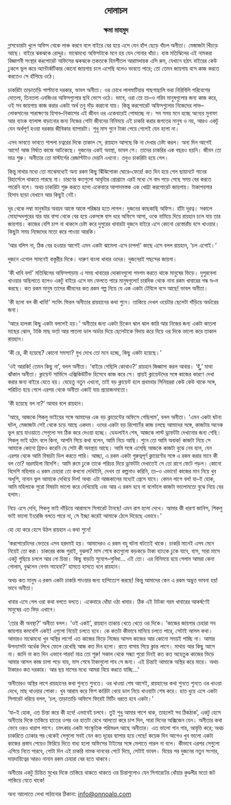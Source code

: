 <div align=center><h2 align=center>দোলাচল</h4><h3 align=center>ক্ষমা মাহমুদ</h3>
</div>

গ্লাসডোরটা খুলে অফিস থেকে লাঞ্চ করবে বলে বাইরে বের হয়ে এসে যেন হাঁপ ছেড়ে বাঁচল অনীতা। মেজাজটা খিঁচড়ে আছে। বাইরে ঝকঝকে রোদ্দুর। মাঝেমধ্যে অফিসটাকে মনে হয় যেন সোনার খাঁচা। ব্যস্ত মতিঝিলের এই নামকরা বিজ্ঞাপনী সংস্থার করপোরেট অফিসের ঝকঝকে তকতকে হিমশীতল আরামদায়ক এসি রুম, যেখানে হঠাৎ বাইরের কেউ ঢুকলে ভুল করে অ্যান্টার্কটিকার কোনো জায়গায় চলে এসেছি বলেও ভাবতে পারে; তো তেমন জায়গায় বসে কাজ করতে করতেও সে হাঁপিয়ে ওঠে।

চাকরিটা তাড়াতাড়ি পাল্টানো দরকার, ভাবল অনীতা। ওর চোখে লালমাটিয়ার গাছগাছালি ভরা নিরিবিলি পরিবেশের দোতলা, তিনতলা এনজিওর অফিসগুলোর ছবি ভেসে ওঠে। ভাবে, ওরা তো তা–ও গরিব মানুষগুলোর জন্য কাজ করে, ওই সব জায়গায় কাজ করার একটা অর্থ তবু দাঁড় করানো যায়। কিন্তু করপোরেট অফিসগুলোর নিজেদের লাভ–লোকসানের সারাক্ষণের হিসাব–নিকাশের এই জীবন ওর একেবারেই পোষাচ্ছে না। সব সময় মনে হচ্ছে অন্যের মুনাফা আর ব্যাংক ব্যালান্স বাড়ানোর জন্য নিজের গোটা জীবনের বিনিময়ে এই চাকরি করার জগতের মানুষ ও নয়, আরও একটু যেন অর্থপূর্ণ হওয়া দরকার জীবিকার ব্যাপারটা। শুধু মাস গুনে টাকা পেয়ে গেলেই যেন হলো না।

এসব ভাবতে ভাবতে শাপলা চত্বরের দিকে তাকাল সে, রায়হান আসছে কি না দেখার চেষ্টা করল। অন্য দিন আগেই আসে! আজ নির্ঘাত কাজে আটকেছে। দুজনের একই অবস্থা, ভাবল সে। তাদের চাকরির এক বছরও হয়নি। জীবন তো মাত্র শুরু। অনীতার তো মাস্টার্সের রেজাল্টটাও দেয়নি এখনো। তবুও চাকরিটা হয়ে গেল।

কিন্তু মাথার মধ্যে তো মাঝেমধ্যেই অন্য রকম কিছু ঝিঁঝিপোকা ঘোরে–ফেরে! কত দিন হয়ে গেল ছায়ানটে গানের রিহার্সেলে থাকতে পারছে না। চারণের কতগুলো আবৃত্তির প্রোগ্রামে এরই মধ্যে সে বাদ পড়ে গেছে সময় বের করতে পারেনি বলে। অথচ চাকরিটা শুরু করতে হলো একেবারে আপাদমস্তক এক খোট্টা করপোরেট জায়গায়। টাকাপয়সার হিসাব ছাড়া যেখানে আর কিছুই নেই।

দূর থেকে লম্বা মানুষটার অবয়ব আস্তে আস্তে পরিষ্কার হতে লাগল। দুজনের কাছকাছি অফিস। হাঁটা দূরত্ব। সকালে মোহাম্মদপুরের যার যার বাসা থেকে বের হয়ে একসঙ্গে বাস ধরে অফিসে আসা, ওকে নামিয়ে দিয়ে রায়হান চলে যায় তার জায়গায়। কাজের বেশি চাপ না থাকলে চেষ্টা করে দুপুরের খাবারটা দুজনে বাইরে এসে কোনো রেস্তোরাঁয় বসে খাওয়ার। কিছুটা সময় নিজেদের মতো করে পাওয়া আরকি।

‘আর বলিস না, ঠিক বের হওয়ার আগেই এমন একটা ঝামেলা এসে চাপল!’ কাছে এসে বলল রায়হান, ‘চল এগোই।’

দুজনে এগোল সামনেই কস্তুরীর দিকে। দারুণ বাংলা খাবার ওদের। দুজনেরই পছন্দের জায়গা।

‘কী খাবি বল!’ মতিঝিলের অফিসপাড়ায় এ সময় খাবারের দোকানগুলো গমগম করতে থাকে মানুষের ভিড়ে। দুপুরবেলা খাওয়ার অছিলাতে হলেও একটু বাইরে এসে দম ফেলতে পারে মানুষগুলো! চারদিক থেকে নানা রকম খাবারের গন্ধ ম–ম করছে। কত রকম মানুষ তাদের জীবনের কত রকম গল্প নিয়ে যে এক একটা টেবিলে বসে আছে! ভাবল অনীতা।

‘কী হলো বল কী খাবি!’ সংবিৎ ফিরল অনীতার রায়হানের কথা শুনে। তাকিয়ে দেখল ওয়েটার ছেলেটা দাঁড়িয়ে অর্ডারের জন্য।

‘আরে হালকা কিছু একটা বললেই হয়।’ অনীতার জন্য একটা চিকেন ঝাল ঝাল কারি আর নিজের জন্য একটা কাতলা মাছের ঝোল, টাকি মাছ ভর্তা আর পাতলা ডাল অর্ডার দিয়ে ছেলেটাকে বিদায় করে দিয়ে ওর দিকে ভালো করে তাকাল রায়হান।

‘কী রে, কী হয়েছে? কোনো সমস্যা? মুখ দেখে তো মনে হচ্ছে, কিছু একটা হয়েছে।’

‘ওই আরকি! তেমন কিছু না’, বলল অনীতা। ‘বাইরে গেছিলি কোথাও?’ রায়হান জিজ্ঞাসা করল আবার। ‘হুঁ,’ মাথা ঝাঁকাল অনীতা। ক্লায়েন্ট সার্ভিসে এক্সিকিউটিভ হিসেবে কাজ করে সে। প্রায়ই ক্লায়েন্টদের সঙ্গে কাজের কারণে দেখা করার জন্য বাইরে যেতে হয়। যেহেতু নতুন এখনো, তাই বড় ক্লায়েন্ট হলে প্রথমবার সিনিয়ররা কেউ কেউ থাকে সঙ্গে, পরিচিত হয়ে গেলে এরপর থেকে অনীতা একাই যায় প্রয়োজনমতো।

‘কী হয়েছে বল না?’ আবার বলে রায়হান।

‘আরে, আজকে পিকলু ভাইয়ের সঙ্গে আমাদের এক বড় ক্লায়েন্টের অফিসে গেছিলাম’, বলল অনীতা। ‘এমন একটা ঘটনা ঘটল, মেজাজটা সেই থেকে চড়ে আছে একদম। ওদের একটা বড় রিপোর্টের কাজ চলছে আমাদের সঙ্গে, কাজটায় ‌অনেক ভুল রয়ে যাওয়াতে সেগুলো সব ঠিক করে দেওয়া হচ্ছে। ডেডলা‌ইন শেষ, আজকে লাস্ট ড্রাফটটা দেখানোর জন্য গেছি। পিকলু ভাই হঠাৎ বলে কিনা, আপনি গিয়ে কথা বলেন, আমি নিচে আছি। শুনে তো আমি অবাক! কাজটা নিয়ে সে আমাকে কোনো ব্রিফও করেনি যে সেটা কী অবস্থায় আছে। আমি সঙ্গে এসেছি আজকে কাজটা বুঝে নেব বলে, যেন এরপর থেকে আমি বিষয়টা ডিল করতে পারি। আচ্ছা, এ রকম একটা গুরুত্বপূর্ণ ক্লায়েন্টের সঙ্গে এ রকম করার মানে কী বল তো? ভদ্রমহিলা বিদেশি। আমি রুমে ঢুকে তাকে পরিচয় দিয়ে ড্রাফটটা দেখাতেই সে তো রাগে ফেটে পড়ল। কোনো বিদেশি মহিলার এ রকম চেহারা তো কখনো দেখিইনি, দেখব তা কল্পনাও করিনি, তা–ও এভাবে! কাজের মান নিয়ে খুব অখুশি, নানান ভুল আমাকে দেখিয়ে দিল! অথচ এটা আজকালের মধ্যেই প্রেসে যাবে। কেমন লাগে বল! যা–ই হোক, আমি মহিলাকে পুরো বিষয়টা ভালো করে দেখিয়েছি এবং আর এ রকম হবে না বলেটলে কাজটা ভালোমতো বুঝে নিয়ে বের হলাম।

নিচে এসে দেখি, পিকলু ভাই দাঁড়িয়ে আরামসে সিগারেট টানছে! এমন রাগ হলো দেখে। আমার কী ধারণা জানিস, পিকলু ভাই ভালো ইংরেজি বলতে পারে না, সে ইচ্ছা করেই আমাকে ঠেলে দিয়েছে এভাবে।’

হো হো করে হেসে উঠল রায়হান এ কথা শুনে!

‘করপোরেটদের ভেতরে এসব হরদমই হয়। আমাদেরও এ রকম বহু ঘটনা ঘটতেই থাকে। চাকরি মানেই এসব মেনে নিয়েই তো করা। চাকরের কাজ পুরাই, বুঝলা? মাস শেষে কতগুলো কড়কড়ে টাকা ব্যাংকে ঢুকে যাবে, ব্যস, সারা মাসে একটু গুছিয়ে চললে আর নো চিন্তা। কিছু বাড়তি সুযোগ–সুবিধা... এই তো। এর বিনিময়ে হয়ে গেলাম আমরা কেনা গোলাম, বুঝলেন বেগম সাহেবা?’ হাসতে হাসতে বলে রায়হান।

অথচ কত মানুষ এ রকম একটা চাকরি পাওয়ার জন্য হাপিত্যেশ করছে! কিন্তু আমাদের কেন এ রকম অদ্ভুত ভাবনা হয়! ভাবে অনীতা।

খাবার এসে গেল ওরা কথা বলতে বলতে। একেবারে ধোঁয়া ওঠা খাবার। ঠিক এই টাটকা গরম খাবারের আকর্ষণেই মানুষের এত ভিড় এখানে।

‘তোর কী অবস্থা?’ অনীতা বলল। ‘ওই একই’, রায়হান তাকায় খেতে খেতে ওর দিকে। ‘কাজের জায়গার চেহারা সব জায়গায় কমবেশি একই! এগুলো নিয়েই চলতে হবে। কে কতটা কীভাবে মানিয়ে চলতে পারে, সেটাই আসল কথা। আমারও মাঝেমধ্যে খুব ‌অস্থির লাগে! এত কাজের ভিড়ে নিজের আসল কাজের আর কোনো সময়ই পাচ্ছি না। আমার উপন্যাসটা অর্ধেক লিখে ফেলে রেখেছি আজ কত দিন হলো। রাতে বাসায় গিয়ে ক্লান্ত লাগে। মাথায় আর কিছু আসে না। জানি না কত দিন এভাবে পারব! মাত্র তো শুরু! সকাল থেকে সন্ধ্যা পুরো দিনই কত কত অহেতুক কাজের ভিড়ে আমার আসল কাজ চাপা পড়ে যায়, মাস শেষে টাকাগুলো পাব সে জন্য। এই চিন্তাই আমাকে অস্থির করে মারে। অথচ টাকারও কত দরকার। আর ছয় মাসের মধ্যে আমরা বিয়ে করতে যাচ্ছি...’

অনীতারও ‌অস্থির লাগে রায়হানের কথা শুনতে শুনতে। ওর খাওয়া শেষ আগেই, রায়হানের কথা শুনতে শুনতে ওর খাওয়া দেখে, মাছ খাওয়ার পোকা। খুব আরাম করে ফিশ কারিটা খেয়ে ডাল নিয়ে খাওয়াটা শেষ করে। হাত ধুয়ে এসে একটা সিগারেট ধরিয়ে বলল, ‘চল, তাড়াতাড়ি অফিসে ফিরেই মিটিং ধরতে হবে একটা।’

‘যা–ই হোক, এত চিন্তা করে কী হবে! এভাবেই চলবে। তুই শুধু আমার পাশে থাক, তাহলেই সব ঠিকঠাক’, একটু হেসে অনীতার দিকে তাকিয়ে হাতের ওপর ওর হাতটা রেখে আলতো করে চাপ দিল, সারা দিনের অক্সিজেন যেন। অনীতার কথা ভেবে ওরও খারাপ লাগে। চমৎকার একটা সাংস্কৃতিক পরিমণ্ডল আছে অনীতার। এত ভালো গান গায়, আবৃত্তি করে; অথচ চাকরিতে ঢোকার পর থেকেই সেগুলো সবই যেন কত দূরের ব্যাপার হয়ে গেছে! কয়েক দিন আগেও খুব ভালো একটা কাজের প্রস্তাব পেয়েও ফিরিয়ে দিতে বাধ্য হলো অফিসের টাইমের সঙ্গে মেলাতে পারল না বলে। কীভাবে এরপর সেগুলো এগিয়ে নিতে পারবে, গোটা দিন এই চাকরি নামক দানবের পেটে দিয়ে, সেটাই ভাবল। বিয়ের পর দুজনের নতুন সংসার, দায়দায়িত্বের আরও নানান রকম চেহারা বের হতে থাকবে।

অনীতার একটু চিন্তিত মুখের দিকে তাকিয়ে থাকতে থাকতে ওর চিন্তাগুলোও যেন সিগারেটের ধোঁয়ার কুণ্ডলীর মতো জট পাকিয়ে যেতে থাকে!

অন্য আলোতে লেখা পাঠানোর ঠিকানা: info@onnoalo.com

